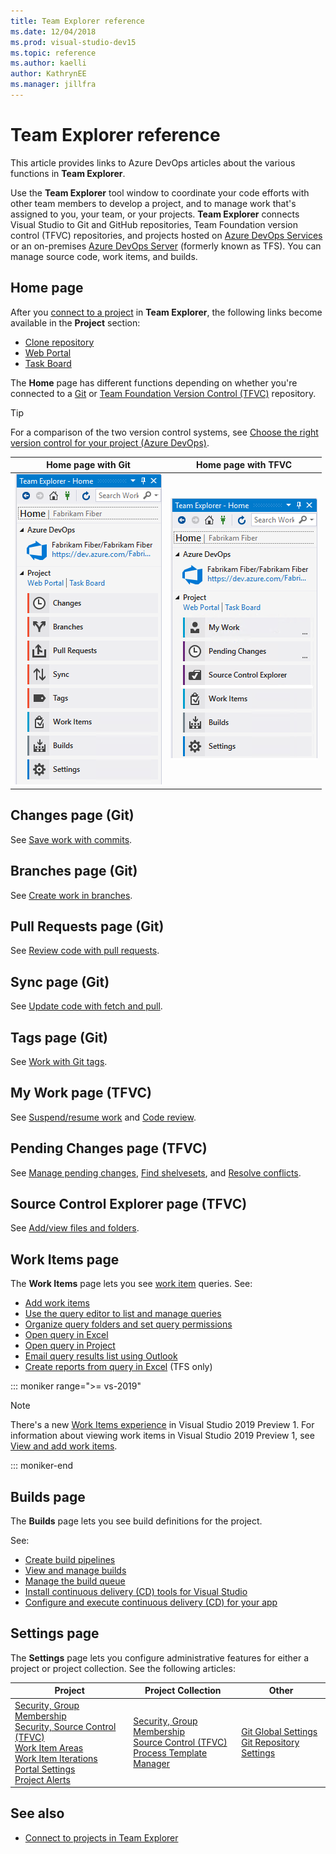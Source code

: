 ```yaml
---
title: Team Explorer reference
ms.date: 12/04/2018
ms.prod: visual-studio-dev15
ms.topic: reference
ms.author: kaelli
author: KathrynEE
ms.manager: jillfra
---
```

# Team Explorer reference

This article provides links to Azure DevOps articles about the various functions in **Team Explorer**.

Use the **Team Explorer** tool window to coordinate your code efforts with other team members to develop a project, and to manage work that's assigned to you, your team, or your projects. **Team Explorer** connects Visual Studio to Git and GitHub repositories, Team Foundation version control (TFVC) repositories, and projects hosted on [Azure DevOps Services](/azure/devops/user-guide/what-is-azure-devops-services) or an on-premises [Azure DevOps Server](/tfs/index) (formerly known as TFS). You can manage source code, work items, and builds.

## Home page

After you [connect to a project](../connect-team-project.md) in **Team Explorer**, the following links become available in the **Project** section:

- [Clone repository](/azure/devops/repos/git/clone)
- [Web Portal](/azure/devops/project/navigation/index)
- [Task Board](/azure/devops/boards/sprints/task-board)

The **Home** page has different functions depending on whether you're connected to a [Git](/azure/devops/repos/git/gitquickstart?view=vsts&tabs=visual-studio) or [Team Foundation Version Control (TFVC)](/azure/devops/repos/tfvc/overview) repository.

> [!TIP]
> For a comparison of the two version control systems, see [Choose the right version control for your project (Azure DevOps)](/azure/devops/repos/tfvc/comparison-git-tfvc).

| **Home** page with Git | **Home** page with TFVC |
| - | - |
| ![Team Explorer Home page with Git in Visual Studio 2019](media/team-explorer-reference/team-explorer-git.png) | ![Team Explorer Home page with TFVC in Visual Studio 2017](media/team-explorer-reference/team-explorer-tfvc.png) |

## Changes page (Git)

See [Save work with commits](/azure/devops/repos/git/commits).

## Branches page (Git)

See [Create work in branches](/azure/devops/repos/git/branches).

## Pull Requests page (Git)

See [Review code with pull requests](/azure/devops/repos/git/pullrequest).

## Sync page (Git)

See [Update code with fetch and pull](/azure/devops/repos/git/pulling).

## Tags page (Git)

See [Work with Git tags](/azure/devops/repos/git/git-tags).

## My Work page (TFVC)

See [Suspend/resume work](/azure/devops/repos/tfvc/suspend-your-work-manage-your-shelvesets) and [Code review](/azure/devops/repos/tfvc/day-life-alm-developer-suspend-work-fix-bug-conduct-code-review).

## Pending Changes page (TFVC)

See [Manage pending changes](/azure/devops/repos/tfvc/develop-code-manage-pending-changes), [Find shelvesets](/azure/devops/repos/tfvc/suspend-your-work-manage-your-shelvesets), and [Resolve conflicts](/azure/devops/repos/tfvc/resolve-team-foundation-version-control-conflicts).

## Source Control Explorer page (TFVC)

See [Add/view files and folders](/azure/devops/repos/tfvc/add-files-server).

## Work Items page

The **Work Items** page lets you see [work item](/azure/devops/boards/work-items/about-work-items) queries. See:

- [Add work items](/azure/devops/boards/backlogs/add-work-items)
- [Use the query editor to list and manage queries](/azure/devops/boards/queries/using-queries)
- [Organize query folders and set query permissions](/azure/devops/boards/queries/set-query-permissions)
- [Open query in Excel](/azure/devops/boards/backlogs/office/bulk-add-modify-work-items-excel)
- [Open query in Project](/azure/devops/boards/backlogs/office/create-your-backlog-tasks-using-project)
- [Email query results list using Outlook](/azure/devops/boards/queries/share-plans)
- [Create reports from query in Excel](/azure/devops/report/excel/create-status-and-trend-excel-reports) (TFS only)

::: moniker range=">= vs-2019"

> [!NOTE]
> There's a new [Work Items experience](/azure/devops/boards/work-items/set-work-item-experience-vs) in Visual Studio 2019 Preview 1. For information about viewing work items in Visual Studio 2019 Preview 1, see [View and add work items](/azure/devops/boards/work-items/view-add-work-items).

::: moniker-end

## Builds page

The **Builds** page lets you see build definitions for the project.

See:

- [Create build pipelines](/azure/devops/pipelines/tasks/index)
- [View and manage builds](/azure/devops/pipelines/overview)
- [Manage the build queue](/azure/devops/pipelines/agents/pools-queues)
- [Install continuous delivery (CD) tools for Visual Studio](/azure/devops/pipelines/apps/cd/azure/aspnet-core-to-acr#install-continuous-delivery-cd-tools-for-visual-studio-2017)
- [Configure and execute continuous delivery (CD) for your app](/azure/devops/pipelines/apps/cd/azure/aspnet-core-to-acr#configure-and-execute-continuous-delivery-cd-for-your-app)

## Settings page

The **Settings** page lets you configure administrative features for either a project or project collection. See the following articles:

| Project | Project Collection | Other |
| - | - | - |
| [Security, Group Membership](/azure/devops/organizations/security/set-project-collection-level-permissions)<br/>[Security, Source Control (TFVC)](/azure/devops/organizations/security/set-git-tfvc-repository-permissions)<br/>[Work Item Areas](/azure/devops/organizations/settings/set-area-paths)<br/>[Work Item Iterations](/azure/devops/organizations/settings/set-iteration-paths-sprints)<br/>[Portal Settings](/azure/devops/report/sharepoint-dashboards/configure-or-add-a-project-portal)<br/>[Project Alerts](/azure/devops/notifications/howto-manage-team-notifications) | [Security, Group Membership](/azure/devops/organizations/security/set-project-collection-level-permissions)<br/>[Source Control (TFVC)](/azure/devops/repos/tfvc/decide-between-using-local-server-workspace)<br/>[Process Template Manager](/azure/devops/boards/work-items/guidance/manage-process-templates) | [Git Global Settings](/azure/devops/repos/git/git-config)<br/>[Git Repository Settings](/azure/devops/repos/git/git-config) |

## See also

- [Connect to projects in Team Explorer](../../ide/connect-team-project.md)